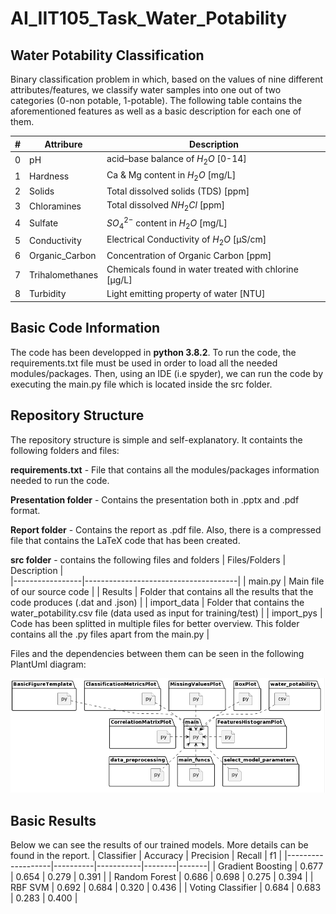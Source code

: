 # AI_IIT105_Task_Water_Potability
## Water Potability Classification
Binary classification problem in which, based on the values of nine different attributes/features, we classify water samples into one out of two categories (0-non potable, 1-potable). The following table contains the aforementioned features as well as a basic description for each one of them.

| # | Attribure       |  Description                         |               
|---|-----------------|--------------------------------------|
| 0 | pH              | acid–base balance of $H_{2}O$ [0-14] |
| 1 | Hardness        | Ca & Mg content in $H_{2}O$ [mg/L]   |
| 2 | Solids          | Total dissolved solids (TDS) [ppm]   |
| 3 | Chloramines     | Total dissolved $NH_{2}Cl$ [ppm]     |
| 4 | Sulfate         | $SO_{4}^{2-}$ content in $H_{2}O$ [mg/L] |
| 5 | Conductivity    | Electrical Conductivity of  $H_{2}O$ [μS/cm] |
| 6 | Organic_Carbon  | Concentration of Organic Carbon [ppm] |
| 7 | Trihalomethanes | Chemicals found in water treated with chlorine [μg/L] |
| 8 | Turbidity       | Light emitting property of water [NTU] |

## Basic Code Information
The code has been developped in **python 3.8.2**. To run the code, the requirements.txt file must be used in order to load all the needed modules/packages. Then, using an IDE (i.e spyder), we can run the code by executing the main.py file which is located inside the src folder.

## Repository Structure
The repository structure is simple and self-explanatory. It containts the following folders and files:

**requirements.txt** - File that contains all the modules/packages information needed to run the code.

**Presentation folder** - Contains the presentation both in .pptx and .pdf format.

**Report folder** - Contains the report as .pdf file. Also, there is a compressed file that contains the LaTeX code that has been created.

**src folder** - contains the following files and folders
| Files/Folders   |  Description                         |               
|-----------------|--------------------------------------|
| main.py         | Main file of our source code |
| Results         | Folder that contains all the results that the code produces (.dat and .json) |
| import_data     | Folder that contains the water_potability.csv file (data used as input for training/test) |
| import_pys      | Code has been splitted in multiple files for better overview. This folder contains all the .py files apart from the main.py |

Files and the dependencies between them can be seen in the following PlantUml diagram:

![alt text](https://github.com/NMech/AI_IIT105_Task_Water_Potability/blob/main/plantUml.PNG?raw=true)

## Basic Results
Below we can see the results of our trained models. More details can be found in the report.
| Classifier        | Accuracy | Precision | Recall | f1    |
|-------------------|----------|-----------|--------|-------|
| Gradient Boosting | 0.677    | 0.654     | 0.279  | 0.391 |
| Random Forest     | 0.686    | 0.698     | 0.275  | 0.394 |
| RBF SVM           | 0.692    | 0.684     | 0.320  | 0.436 | 
| Voting Classifier | 0.684    | 0.683     | 0.283  | 0.400 |
